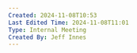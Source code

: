 ```yaml
---
Created: 2024-11-08T10:53
Last Edited Time: 2024-11-08T11:01
Type: Internal Meeting
Created By: Jeff Innes
---
```

